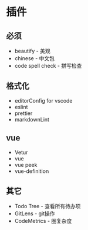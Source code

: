 # 插件

## 必须

* beautify - 美观
* chinese - 中文包
* code spell check - 拼写检查

## 格式化

* editorConfig for vscode
* eslint
* prettier
* markdownLint

## vue

* Vetur
* vue
* vue peek
* vue-definition

## 其它

* Todo Tree - 查看所有待办项
* GitLens - git操作
* CodeMetrics - 圈复杂度
